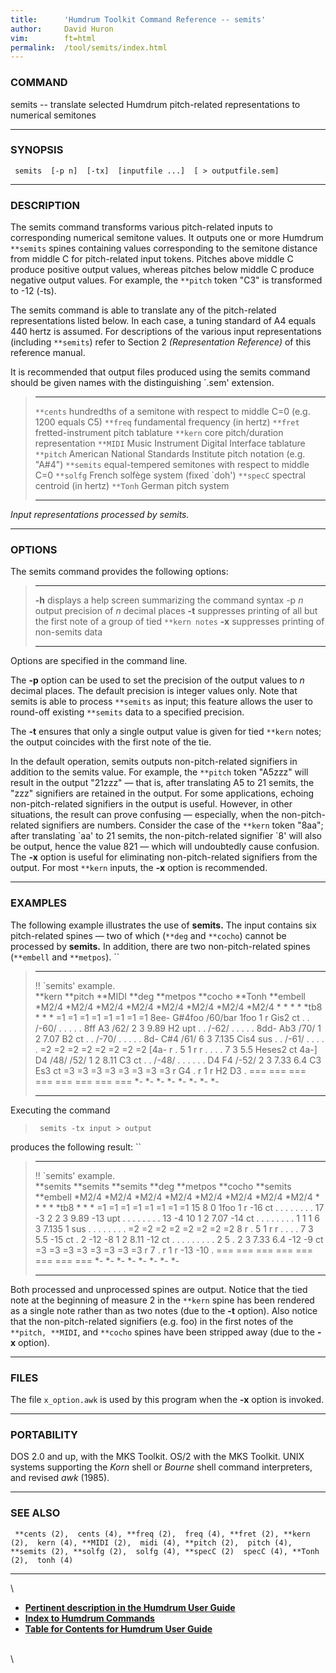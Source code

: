 ```yaml
---
title:		'Humdrum Toolkit Command Reference -- semits'
author:		David Huron
vim:		ft=html
permalink:	/tool/semits/index.html
---
```


### COMMAND

<span class="tool">semits</span> -- translate selected Humdrum pitch-related representations
to numerical semitones

------------------------------------------------------------------------

### SYNOPSIS

` semits  [-p n]  [-tx]  [inputfile ...]  [ > outputfile.sem]`

------------------------------------------------------------------------

### DESCRIPTION

The <span class="tool">semits</span> command transforms various pitch-related inputs to
corresponding numerical semitone values. It outputs one or more Humdrum
`**semits` spines containing values corresponding to the semitone
distance from middle C for pitch-related input tokens. Pitches above
middle C produce positive output values, whereas pitches below middle C
produce negative output values. For example, the `**pitch` token \"C3\"
is transformed to -12 (-ts).

The <span class="tool">semits</span> command is able to translate any of the pitch-related
representations listed below. In each case, a tuning standard of A4
equals 440 hertz is assumed. For descriptions of the various input
representations (including `**semits`) refer to Section 2
*(Representation Reference)* of this reference manual.

It is recommended that output files produced using the <span class="tool">semits</span>
command should be given names with the distinguishing \`.sem\'
extension.

>   ------------ ---------------------------------------------------------------------------
>   `**cents`    hundredths of a semitone with respect to middle C=0 (e.g. 1200 equals C5)
>   `**freq`     fundamental frequency (in hertz)
>   `**fret`     fretted-instrument pitch tablature
>   `**kern`     core pitch/duration representation
>   `**MIDI`     Music Instrument Digital Interface tablature
>   `**pitch`    American National Standards Institute pitch notation (e.g. \"A\#4\")
>   `**semits`   equal-tempered semitones with respect to middle C=0
>   `**solfg`    French solfège system (fixed \`doh\')
>   `**specC`    spectral centroid (in hertz)
>   `**Tonh`     German pitch system
>   ------------ ---------------------------------------------------------------------------
>
*Input representations processed by <span class="tool">semits</span>.*

------------------------------------------------------------------------

### OPTIONS

The <span class="tool">semits</span> command provides the following options:

>   -------- ---------------------------------------------------------------------------------
>   **-h**   displays a help screen summarizing the command syntax
>   -p *n*   output precision of *n* decimal places
>   **-t**   suppresses printing of all but the first note of a group of tied `**kern notes`
>   **-x**   suppresses printing of non-semits data
>   -------- ---------------------------------------------------------------------------------
>
Options are specified in the command line.

The **-p** option can be used to set the precision of the output values
to *n* decimal places. The default precision is integer values only.
Note that <span class="tool">semits</span> is able to process `**semits` as input; this
feature allows the user to round-off existing `**semits` data to a
specified precision.

The **-t** ensures that only a single output value is given for tied
`**kern` notes; the output coincides with the first note of the tie.

In the default operation, <span class="tool">semits</span> outputs non-pitch-related
signifiers in addition to the semits value. For example, the `**pitch`
token \"A5zzz\" will result in the output \"21zzz\" &mdash; that is, after
translating A5 to 21 semits, the \"zzz\" signifiers are retained in the
output. For some applications, echoing non-pitch-related signifiers in
the output is useful. However, in other situations, the result can prove
confusing &mdash; especially, when the non-pitch-related signifiers are
numbers. Consider the case of the `**kern` token \"8aa\"; after
translating \`aa\' to 21 semits, the non-pitch-related signifier \`8\'
will also be output, hence the value 821 &mdash; which will undoubtedly
cause confusion. The **-x** option is useful for eliminating
non-pitch-related signifiers from the output. For most `**kern` inputs,
the **-x** option is recommended.

------------------------------------------------------------------------

### EXAMPLES

The following example illustrates the use of **semits.** The input
contains six pitch-related spines &mdash; two of which (`**deg` and
`**cocho`) cannot be processed by **semits.** In addition, there are two
non-pitch-related spines (`**embell` and `**metpos`). ``

>   ------------------------ ----------- ----------- --------- ------------ ----------- ---------- ------------
>   !! \`semits\' example.                                                                         
>   \*\*kern                 \*\*pitch   \*\*MIDI    \*\*deg   \*\*metpos   \*\*cocho   \*\*Tonh   \*\*embell
>   \*M2/4                   \*M2/4      \*M2/4      \*M2/4    \*M2/4       \*M2/4      \*M2/4     \*M2/4
>   \*                       \*          \*          \*        \*tb8        \*          \*         \*
>   =1                       =1          =1          =1        =1           =1          =1         =1
>   8ee-                     G\#4foo     /60/bar     1foo      1            r           Gis2       ct
>   .                        .           /-60/       .         .            .           .          .
>   8ff                      A3          /62/        2         3            9.89        H2         upt
>   .                        .           /-62/       .         .            .           .          .
>   8dd-                     Ab3         /70/        1         2            7.07        B2         ct
>   .                        .           /-70/       .         .            .           .          .
>   8d-                      C\#4        /61/        6         3            7.135       Cis4       sus
>   .                        .           /-61/       .         .            .           .          .
>   =2                       =2          =2          =2        =2           =2          =2         =2
>   \[4a-                    r           .           5         1            r           r          .
>   .                        .           .           7         3            5.5         Heses2     ct
>   4a-\]                    D4          /48/ /52/   1         2            8.11        C3         ct
>   .                        .           /-48/       .         .            .           .          .
>   .                        D4 F4       /-52/       2         3            7.33 6.4    C3 Es3     ct
>   =3                       =3          =3          =3        =3           =3          =3         =3
>   r                        G4          .           r         1            r           H2 D3      .
>   ===                      ===         ===         ===       ===          ===         ===        ===
>   \*-                      \*-         \*-         \*-       \*-          \*-         \*-        \*-
>   ------------------------ ----------- ----------- --------- ------------ ----------- ---------- ------------
>
Executing the command

> ` semits -tx input > output`

produces the following result: ``

>   ------------------------ ------------ ------------ --------- ------------ ----------- ------------ ------------
>   !! \`semits\' example.                                                                             
>   \*\*semits               \*\*semits   \*\*semits   \*\*deg   \*\*metpos   \*\*cocho   \*\*semits   \*\*embell
>   \*M2/4                   \*M2/4       \*M2/4       \*M2/4    \*M2/4       \*M2/4      \*M2/4       \*M2/4
>   \*                       \*           \*           \*        \*tb8        \*          \*           \*
>   =1                       =1           =1           =1        =1           =1          =1           =1
>   15                       8            0            1foo      1            r           -16          ct
>   .                        .            .            .         .            .           .            .
>   17                       -3           2            2         3            9.89        -13          upt
>   .                        .            .            .         .            .           .            .
>   13                       -4           10           1         2            7.07        -14          ct
>   .                        .            .            .         .            .           .            .
>   1                        1            1            6         3            7.135       1            sus
>   .                        .            .            .         .            .           .            .
>   =2                       =2           =2           =2        =2           =2          =2           =2
>   8                        r            .            5         1            r           r            .
>   .                        .            .            7         3            5.5         -15          ct
>   .                        2            -12 -8       1         2            8.11        -12          ct
>   .                        .            .            .         .            .           .            .
>   .                        2 5          .            2         3            7.33 6.4    -12 -9       ct
>   =3                       =3           =3           =3        =3           =3          =3           =3
>   r                        7            .            r         1            r           -13 -10      .
>   ===                      ===          ===          ===       ===          ===         ===          ===
>   \*-                      \*-          \*-          \*-       \*-          \*-         \*-          \*-
>   ------------------------ ------------ ------------ --------- ------------ ----------- ------------ ------------
>
Both processed and unprocessed spines are output. Notice that the tied
note at the beginning of measure 2 in the `**kern` spine has been
rendered as a single note rather than as two notes (due to the **-t**
option). Also notice that the non-pitch-related signifiers (e.g. foo) in
the first notes of the `**pitch, **MIDI`, and `**cocho` spines have been
stripped away (due to the **-x** option).

------------------------------------------------------------------------

### FILES

The file `x_option.awk` is used by this program when the **-x** option
is invoked.

------------------------------------------------------------------------

### PORTABILITY

DOS 2.0 and up, with the MKS Toolkit. OS/2 with the MKS Toolkit. UNIX
systems supporting the *Korn* shell or *Bourne* shell command
interpreters, and revised *awk* (1985).

------------------------------------------------------------------------

### SEE ALSO

` **cents (2),  cents (4), **freq (2),  freq (4), **fret (2), **kern (2),  kern (4), **MIDI (2),  midi (4), **pitch (2),  pitch (4), **semits (2), **solfg (2),  solfg (4), **specC (2)  specC (4), **Tonh (2),  tonh (4)`

------------------------------------------------------------------------

\

-   [**Pertinent description in the Humdrum User
    Guide**](../guide04.html#Semitones)
-   [**Index to Humdrum Commands**](../commands.toc.html)
-   [**Table for Contents for Humdrum User Guide**](../guide.toc.html)

\
\
